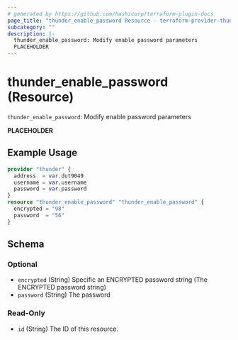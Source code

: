 ```yaml
---
# generated by https://github.com/hashicorp/terraform-plugin-docs
page_title: "thunder_enable_password Resource - terraform-provider-thunder"
subcategory: ""
description: |-
  thunder_enable_password: Modify enable password parameters
  PLACEHOLDER
---
```


# thunder_enable_password (Resource)

`thunder_enable_password`: Modify enable password parameters

__PLACEHOLDER__

## Example Usage

```terraform
provider "thunder" {
  address  = var.dut9049
  username = var.username
  password = var.password
}
resource "thunder_enable_password" "thunder_enable_password" {
  encrypted = "98"
  password  = "56"
}
```

<!-- schema generated by tfplugindocs -->
## Schema

### Optional

- `encrypted` (String) Specific an ENCRYPTED password string (The ENCRYPTED password string)
- `password` (String) The password

### Read-Only

- `id` (String) The ID of this resource.


